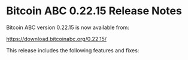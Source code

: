 # Bitcoin ABC 0.22.15 Release Notes

Bitcoin ABC version 0.22.15 is now available from:

  <https://download.bitcoinabc.org/0.22.15/>

This release includes the following features and fixes:
